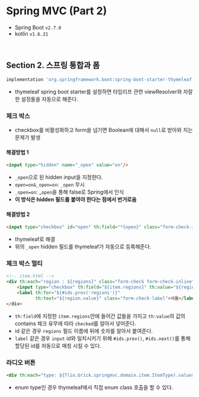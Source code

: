 # Spring MVC (Part 2)

- Spring Boot `v2.7.0`
- kotlin `v1.6.21`

<br>

## Section 2. 스프링 통합과 폼

```groovy
implementation 'org.springframework.boot:spring-boot-starter-thymeleaf'
```
- thymeleaf spring boot starter를 설정하면 타임리프 관련 viewResolver와 자잘한 설정들을 자동으로 해준다.

### 체크 박스
- checkbox를 비활성화하고 form을 넘기면 Boolean에 대해서 `null`로 받아와 지는 문제가 발생

#### 해결방법 1
```html
<input type="hidden" name="_open" value="on"/>
```
- `_open`으로 된 hidden input을 지정한다.
- `open=on&_open=on`: `_open` 무시
- `_open=on`: _`open`을 통해 false로 Spring에서 인식
- **이 방식은 hidden 필드를 붙여야 한다는 점에서 번거로움**

#### 해결방법 2
```html
<input type="checkbox" id="open" th:field="*{open}" class="form-check-input">
```
- thymeleaf로 해결
- 위의 `_open` hidden 필드를 thymeleaf가 자동으로 등록해준다.

### 체크 박스 멀티
```html
<!-- item.html -->
<div th:each="region : ${regions}" class="form-check form-check-inline">
    <input type="checkbox" th:field="${item.regions}" th:value="${region.key}" class="form-check-input" disabled>
    <label th:for="${#ids.prev('regions')}"
           th:text="${region.value}" class="form-check-label">서울</label>
</div>
```
- `th:field`에 지정한 `item.regions`안에 들어간 값들을 가지고 `th:value`의 값의 contains 체크 유무에 따라 `checked`를 알아서 넣어준다.
- id 같은 경우 `regions` 필드 이름에 뒤에 숫자를 알아서 붙여준다.
- `label` 같은 경우 `input` id와 일치시키기 위해 `#ids.prev()`, `#ids.next()`를 통해 할당된 id를 자동으로 매칭 시킬 수 있다.

### 라디오 버튼
```html
<div th:each="type: ${T(io.brick.springmvc.domain.item.ItemType).values()}">
```
- enum type인 경우 thymeleaf에서 직접 enum class 호출을 할 수 있다.